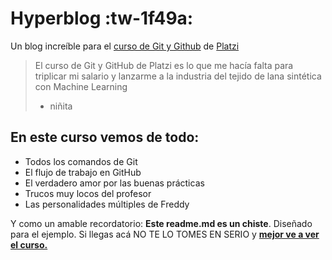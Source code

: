 # Hyperblog :tw-1f49a:
Un blog increíble para el [curso de Git y Github](https://platzi.com/cursos/git-github/ "curso de Git y Github") de [Platzi](http://platzi.com/ "Platzi")
> El curso de Git y GitHub de Platzi es lo que me hacía falta para triplicar mi salario y lanzarme a la industria del tejido de lana sintética con Machine Learning
> - niñita

## En este curso vemos de todo:
- Todos los comandos de Git
- El flujo de trabajo en GitHub
- El verdadero amor por las buenas prácticas
- Trucos muy locos del profesor
- Las personalidades múltiples de Freddy

Y como un amable recordatorio: **Este readme.md es un chiste**. Diseñado para el ejemplo. Si llegas acá NO TE LO TOMES EN SERIO y [**mejor ve a ver el curso.**](https://platzi.com/cursos/git-github/ "mejor ve a ver el curso.")